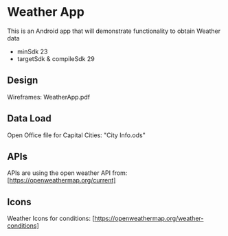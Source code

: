 # Weather App

This is an Android app that will demonstrate functionality to obtain Weather data

* minSdk 23
* targetSdk & compileSdk 29

## Design

Wireframes: WeatherApp.pdf

## Data Load

Open Office file for Capital Cities: "City Info.ods"

## APIs

APIs are using the open weather API from: [https://openweathermap.org/current]

## Icons

Weather Icons for conditions: [https://openweathermap.org/weather-conditions]